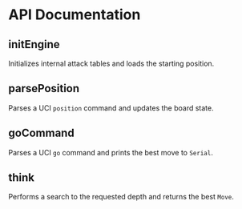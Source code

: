 # API Documentation

## initEngine
Initializes internal attack tables and loads the starting position.

## parsePosition
Parses a UCI `position` command and updates the board state.

## goCommand
Parses a UCI `go` command and prints the best move to `Serial`.

## think
Performs a search to the requested depth and returns the best `Move`.
